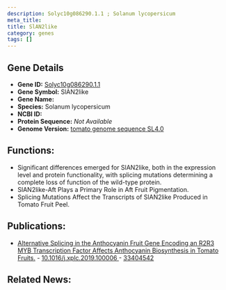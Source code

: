 ```yaml
---
description: Solyc10g086290.1.1 ; Solanum lycopersicum
meta_title:
title: SlAN2like
category: genes
tags: []
---
```


## Gene Details
- **Gene ID:**	[Solyc10g086290.1.1](https://www.maizegdb.org/gene_center/gene/Solyc10g086290.1.1)
- **Gene Symbol:** SlAN2like
- **Gene Name:** 
- **Species:** Solanum lycopersicum
- **NCBI ID:** [  ]()
- **Protein Sequence:** *Not Available*
- **Genome Version:** [tomato genome sequence SL4.0]()

## Functions:
   - Significant differences emerged for SlAN2like, both in the expression level and protein functionality, with splicing mutations determining a complete loss of function of the wild-type protein.
   - SlAN2like-Aft Plays a Primary Role in Aft Fruit Pigmentation.
   - Splicing Mutations Affect the Transcripts of SlAN2like Produced in Tomato Fruit Peel.

## Publications:
   - [Alternative Splicing in the Anthocyanin Fruit Gene Encoding an R2R3 MYB Transcription Factor Affects Anthocyanin Biosynthesis in Tomato Fruits.]( https://www.sciencedirect.com/science/article/pii/S2590346219300069?via%3Dihub ) - [10.1016/j.xplc.2019.100006 ]( https://www.sciencedirect.com/science/article/pii/S2590346219300069?via%3Dihub ) - [33404542](https://pubmed.ncbi.nlm.nih.gov/33404542/)

## Related News:

